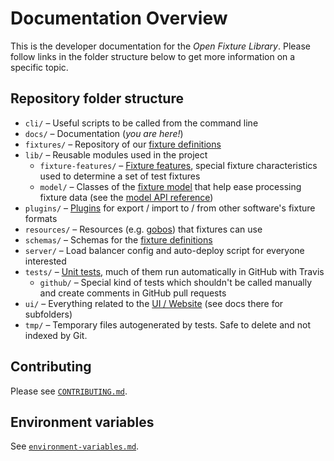 # Documentation Overview

This is the developer documentation for the *Open Fixture Library*. Please follow links in the folder structure below to get more information on a specific topic.

## Repository folder structure

* `cli/` – Useful scripts to be called from the command line
* `docs/` – Documentation (*you are here!*)
* `fixtures/` – Repository of our [fixture definitions](fixture-format.md)
* `lib/` – Reusable modules used in the project
  - `fixture-features/` – [Fixture features](fixture-features.md), special fixture characteristics used to determine a set of test fixtures
  - `model/` – Classes of the [fixture model](fixture-model.md) that help ease processing fixture data (see the [model API reference](model-api.md))
* `plugins/` – [Plugins](plugins.md) for export / import to / from other software's fixture formats
* `resources/` – Resources (e.g. [gobos](fixture-format.md#gobo-resources)) that fixtures can use
* `schemas/` – Schemas for the [fixture definitions](fixture-format.md#schema)
* `server/` – Load balancer config and auto-deploy script for everyone interested
* `tests/` – [Unit tests](testing.md), much of them run automatically in GitHub with Travis
  - `github/` – Special kind of tests which shouldn't be called manually and create comments in GitHub pull requests
* `ui/` – Everything related to the [UI / Website](ui.md) (see docs there for subfolders)
* `tmp/` – Temporary files autogenerated by tests. Safe to delete and not indexed by Git.

## Contributing

Please see [`CONTRIBUTING.md`](CONTRIBUTING.md).

## Environment variables

See [`environment-variables.md`](environment-variables.md).
